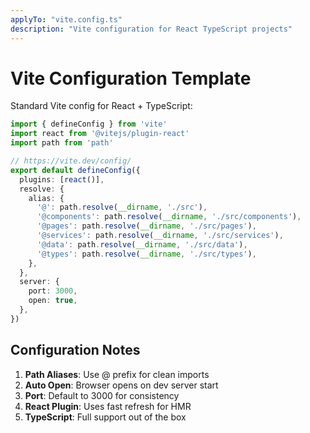 ```yaml
---
applyTo: "vite.config.ts"
description: "Vite configuration for React TypeScript projects"
---
```


# Vite Configuration Template

Standard Vite config for React + TypeScript:

```typescript
import { defineConfig } from 'vite'
import react from '@vitejs/plugin-react'
import path from 'path'

// https://vite.dev/config/
export default defineConfig({
  plugins: [react()],
  resolve: {
    alias: {
      '@': path.resolve(__dirname, './src'),
      '@components': path.resolve(__dirname, './src/components'),
      '@pages': path.resolve(__dirname, './src/pages'),
      '@services': path.resolve(__dirname, './src/services'),
      '@data': path.resolve(__dirname, './src/data'),
      '@types': path.resolve(__dirname, './src/types'),
    },
  },
  server: {
    port: 3000,
    open: true,
  },
})
```

## Configuration Notes

1. **Path Aliases**: Use @ prefix for clean imports
2. **Auto Open**: Browser opens on dev server start
3. **Port**: Default to 3000 for consistency
4. **React Plugin**: Uses fast refresh for HMR
5. **TypeScript**: Full support out of the box